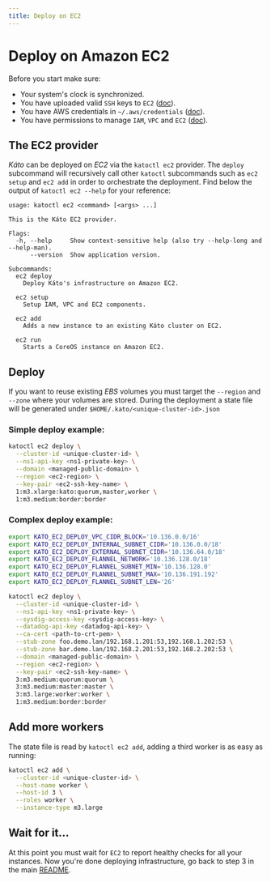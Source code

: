 ```yaml
---
title: Deploy on EC2
---
```


# Deploy on Amazon EC2

Before you start make sure:

- Your system's clock is synchronized.
- You have uploaded valid `SSH` keys to `EC2` ([doc](http://docs.aws.amazon.com/AWSEC2/latest/UserGuide/ec2-key-pairs.html)).
- You have AWS credentials in `~/.aws/credentials` ([doc](https://github.com/aws/aws-sdk-go/wiki/configuring-sdk#shared-credentials-file)).
- You have permissions to manage `IAM`, `VPC` and `EC2` ([doc](http://docs.aws.amazon.com/IAM/latest/UserGuide/access_permissions.html)).

## The EC2 provider

*Káto* can be deployed on *EC2* via the `katoctl ec2` provider. The `deploy` subcommand will recursively call other `katoctl` subcommands such as `ec2 setup` and `ec2 add` in order to orchestrate the deployment. Find below the output of `katoctl ec2 --help` for your reference:

```
usage: katoctl ec2 <command> [<args> ...]

This is the Káto EC2 provider.

Flags:
  -h, --help     Show context-sensitive help (also try --help-long and --help-man).
      --version  Show application version.

Subcommands:
  ec2 deploy
    Deploy Káto's infrastructure on Amazon EC2.

  ec2 setup
    Setup IAM, VPC and EC2 components.

  ec2 add
    Adds a new instance to an existing Káto cluster on EC2.

  ec2 run
    Starts a CoreOS instance on Amazon EC2.
```

## Deploy

If you want to reuse existing *EBS* volumes you must target the `--region` and `--zone` where your volumes are stored. During the deployment a state file will be generated under `$HOME/.kato/<unique-cluster-id>.json`

### Simple deploy example:
```bash
katoctl ec2 deploy \
  --cluster-id <unique-cluster-id> \
  --ns1-api-key <ns1-private-key> \
  --domain <managed-public-domain> \
  --region <ec2-region> \
  --key-pair <ec2-ssh-key-name> \
  1:m3.xlarge:kato:quorum,master,worker \
  1:m3.medium:border:border
```

### Complex deploy example:
```bash
export KATO_EC2_DEPLOY_VPC_CIDR_BLOCK='10.136.0.0/16'
export KATO_EC2_DEPLOY_INTERNAL_SUBNET_CIDR='10.136.0.0/18'
export KATO_EC2_DEPLOY_EXTERNAL_SUBNET_CIDR='10.136.64.0/18'
export KATO_EC2_DEPLOY_FLANNEL_NETWORK='10.136.128.0/18'
export KATO_EC2_DEPLOY_FLANNEL_SUBNET_MIN='10.136.128.0'
export KATO_EC2_DEPLOY_FLANNEL_SUBNET_MAX='10.136.191.192'
export KATO_EC2_DEPLOY_FLANNEL_SUBNET_LEN='26'

katoctl ec2 deploy \
  --cluster-id <unique-cluster-id> \
  --ns1-api-key <ns1-private-key> \
  --sysdig-access-key <sysdig-access-key> \
  --datadog-api-key <datadog-api-key> \
  --ca-cert <path-to-crt-pem> \
  --stub-zone foo.demo.lan/192.168.1.201:53,192.168.1.202:53 \
  --stub-zone bar.demo.lan/192.168.2.201:53,192.168.2.202:53 \
  --domain <managed-public-domain> \
  --region <ec2-region> \
  --key-pair <ec2-ssh-key-name> \
  3:m3.medium:quorum:quorum \
  3:m3.medium:master:master \
  3:m3.large:worker:worker \
  1:m3.medium:border:border
```

## Add more workers

The state file is read by `katoctl ec2 add`, adding a third worker is as easy as running:

```bash
katoctl ec2 add \
  --cluster-id <unique-cluster-id> \
  --host-name worker \
  --host-id 3 \
  --roles worker \
  --instance-type m3.large
```

## Wait for it...
At this point you must wait for `EC2` to report healthy checks for all your instances. Now you're done deploying infrastructure, go back to step 3 in the main [README](https://github.com/katosys/kato/blob/master/README.md#3-pre-flight-checklist).
